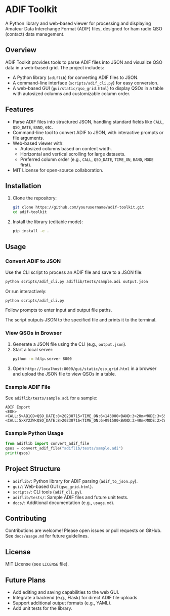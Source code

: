 # ADIF Toolkit

A Python library and web-based viewer for processing and displaying Amateur Data Interchange Format (ADIF) files, designed for ham radio QSO (contact) data management.

## Overview
ADIF Toolkit provides tools to parse ADIF files into JSON and visualize QSO data in a web-based grid. The project includes:
- A Python library (`adiflib`) for converting ADIF files to JSON.
- A command-line interface (`scripts/adif_cli.py`) for easy conversion.
- A web-based GUI (`gui/static/qso_grid.html`) to display QSOs in a table with autosized columns and customizable column order.

## Features
- Parse ADIF files into structured JSON, handling standard fields like `CALL`, `QSO_DATE`, `BAND`, etc.
- Command-line tool to convert ADIF to JSON, with interactive prompts or file arguments.
- Web-based viewer with:
  - Autosized columns based on content width.
  - Horizontal and vertical scrolling for large datasets.
  - Preferred column order (e.g., `CALL`, `QSO_DATE`, `TIME_ON`, `BAND`, `MODE` first).
- MIT License for open-source collaboration.

## Installation
1. Clone the repository:
   ```bash
   git clone https://github.com/yourusername/adif-toolkit.git
   cd adif-toolkit
   ```
2. Install the library (editable mode):
   ```bash
   pip install -e .
   ```

## Usage
### Convert ADIF to JSON
Use the CLI script to process an ADIF file and save to a JSON file:
```bash
python scripts/adif_cli.py adiflib/tests/sample.adi output.json
```
Or run interactively:
```bash
python scripts/adif_cli.py
```
Follow prompts to enter input and output file paths.

The script outputs JSON to the specified file and prints it to the terminal.

### View QSOs in Browser
1. Generate a JSON file using the CLI (e.g., `output.json`).
2. Start a local server:
   ```bash
   python -m http.server 8000
   ```
3. Open `http://localhost:8000/gui/static/qso_grid.html` in a browser and upload the JSON file to view QSOs in a table.

### Example ADIF File
See `adiflib/tests/sample.adi` for a sample:
```
ADIF Export
<EOH>
<CALL:5>AB1CD<QSO_DATE:8>20230715<TIME_ON:6>143000<BAND:3>20m<MODE:3>SSB<EOR>
<CALL:5>XY2ZW<QSO_DATE:8>20230716<TIME_ON:6>091500<BAND:3>40m<MODE:2>CW<EOR>
```

### Example Python Usage
```python
from adiflib import convert_adif_file
qsos = convert_adif_file("adiflib/tests/sample.adi")
print(qsos)
```

## Project Structure
- `adiflib/`: Python library for ADIF parsing (`adif_to_json.py`).
- `gui/`: Web-based GUI (`qso_grid.html`).
- `scripts/`: CLI tools (`adif_cli.py`).
- `adiflib/tests/`: Sample ADIF files and future unit tests.
- `docs/`: Additional documentation (e.g., `usage.md`).

## Contributing
Contributions are welcome! Please open issues or pull requests on GitHub. See `docs/usage.md` for future guidelines.

## License
MIT License (see `LICENSE` file).

## Future Plans
- Add editing and saving capabilities to the web GUI.
- Integrate a backend (e.g., Flask) for direct ADIF file uploads.
- Support additional output formats (e.g., YAML).
- Add unit tests for the library.